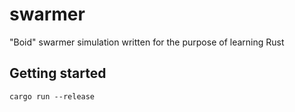 # swarmer
"Boid" swarmer simulation written for the purpose of learning Rust

## Getting started

```
cargo run --release
```

